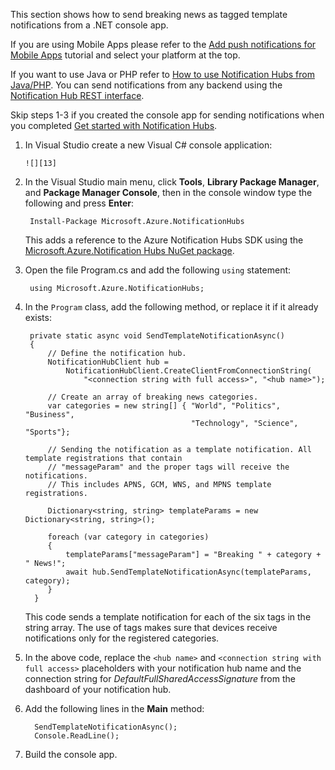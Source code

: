 
This section shows how to send breaking news as tagged template notifications from a .NET console app.

If you are using Mobile Apps please refer to the [Add push notifications for Mobile Apps](../articles/app-service-mobile/app-service-mobile-windows-store-dotnet-get-started-push.md) tutorial and select your platform at the top. 

If you want to use Java or PHP refer to [How to use Notification Hubs from Java/PHP](../articles/notification-hubs/notification-hubs-java-push-notification-tutorial.md). You can send notifications from any backend using the [Notification Hub REST interface](http://msdn.microsoft.com/library/windowsazure/dn223264.aspx).

Skip steps 1-3 if you created the console app for sending notifications when you completed [Get started with Notification Hubs](../articles/notification-hubs/notification-hubs-windows-store-dotnet-get-started-wns-push-notification.md).

1. In Visual Studio create a new Visual C# console application: 
   
       ![][13]
2. In the Visual Studio main menu, click **Tools**, **Library Package Manager**, and **Package Manager Console**, then in the console window type the following and press **Enter**:
   
        Install-Package Microsoft.Azure.NotificationHubs
   
    This adds a reference to the Azure Notification Hubs SDK using the <a href="http://www.nuget.org/packages/Microsoft.Azure.NotificationHubs/">Microsoft.Azure.Notification Hubs NuGet package</a>. 
3. Open the file Program.cs and add the following `using` statement:
   
        using Microsoft.Azure.NotificationHubs;
4. In the `Program` class, add the following method, or replace it if it already exists:
   
        private static async void SendTemplateNotificationAsync()
        {
            // Define the notification hub.
            NotificationHubClient hub = 
                NotificationHubClient.CreateClientFromConnectionString(
                    "<connection string with full access>", "<hub name>");
   
            // Create an array of breaking news categories.
            var categories = new string[] { "World", "Politics", "Business", 
                                            "Technology", "Science", "Sports"};
   
            // Sending the notification as a template notification. All template registrations that contain 
            // "messageParam" and the proper tags will receive the notifications. 
            // This includes APNS, GCM, WNS, and MPNS template registrations.
   
            Dictionary<string, string> templateParams = new Dictionary<string, string>();
   
            foreach (var category in categories)
            {
                templateParams["messageParam"] = "Breaking " + category + " News!";            
                await hub.SendTemplateNotificationAsync(templateParams, category);
            }
         }
   
    This code sends a template notification for each of the six tags in the string array. The use of tags makes sure that devices receive notifications only for the registered categories.    
5. In the above code, replace the `<hub name>` and `<connection string with full access>` placeholders with your notification hub name and the connection string for *DefaultFullSharedAccessSignature* from the dashboard of your notification hub.
6. Add the following lines in the **Main** method:
   
         SendTemplateNotificationAsync();
         Console.ReadLine();
7. Build the console app.

<!-- Anchors -->
[From a console app]: #console
[From Mobile Services]: #mobile-services
[Run the app and generate notifications]: #test-app

<!-- Images. -->
[13]: ./media/notification-hubs-back-end/notification-hub-create-console-app.png

[15]: ./media/notification-hubs-back-end/notification-hub-scheduler1.png
[16]: ./media/notification-hubs-back-end/notification-hub-scheduler2.png

<!-- URLs. -->
[get-started]: ../articles/notification-hubs/notification-hubs-windows-store-dotnet-get-started-wns-push-notification.md
[Use Notification Hubs to send notifications to users]: ../articles/tutorial-notify-users-mobileservices.md
[Get started with Mobile Services]: /develop/mobile/tutorials/get-started/#create-new-service
[wns object]: http://go.microsoft.com/fwlink/p/?LinkId=260591
[Notification Hubs Guidance]: http://msdn.microsoft.com/library/jj927170.aspx
[Notification Hubs How-To for Windows Store]: http://msdn.microsoft.com/library/jj927172.aspx
[Notification Hubs REST interface]: http://msdn.microsoft.com/library/windowsazure/dn223264.aspx
